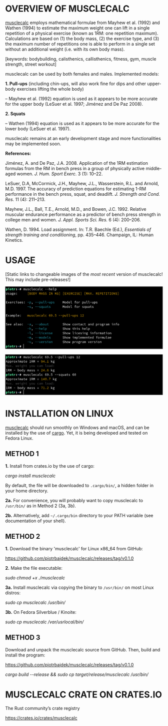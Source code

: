 # OVERVIEW OF MUSCLECALC

[musclecalc](https://github.com/piotrbajdek/musclecalc) employs mathematical formulae from Mayhew et al. (1992) and Wathen (1994) to estimate the maximum weight one can lift in a single repetition of a physical exercise (known as 1RM: one repetition maximum). Calculations are based on (1) the body mass, (2) the exercise type, and (3) the maximum number of repetitions one is able to perform in a single set without an additional weight (i.e. with its own body mass).

[keywords: bodybuilding, calisthenics, callisthenics, fitness, gym, muscle strength, street workout]

musclecalc can be used by both females and males. Implemented models:

**1. Pull-ups** (including chin-ups, will also work fine for dips and other upper-body exercises lifting the whole body)

– Mayhew et al. (1992) equation is used as it appears to be more accurate for the upper body (LeSuer et al. 1997; Jiménez and De Paz 2008).

**2. Squats**

– Wathen (1994) equation is used as it appears to be more accurate for the lower body (LeSuer et al. 1997).

musclecalc remains at an early development stage and more functionalities may be implemented soon.

**References:**

Jiménez, A. and De Paz, J.A. 2008. Application of the 1RM estimation formulas from the RM in bench press in a group of physically active middle-aged women. _J. Hum. Sport Exerc._ 3 (1): 10–22.

LeSuer, D.A, McCormick, J.H., Mayhew, J.L., Wasserstein, R.L. and Arnold, M.D. 1997. The accuracy of prediction equations for estimating 1-RM performance in the bench press, squat, and deadlift. _J. Strength and Cond. Res._ 11 (4): 211–213.

Mayhew, J.L., Ball, T.E., Arnold, M.D., and Bowen, J.C. 1992. Relative muscular endurance performance as a predictor of bench press strength in college men and women. _J. Appl. Sports Sci. Res._ 6 (4): 200–206.

Wathen, D. 1994. Load assignment. In: T.R. Baechle (Ed.), _Essentials of strength training and conditioning_, pp. 435–446. Champaign, IL: Human Kinetics.

# USAGE

[Static links to changeable images of the _most recent_ version of musclecalc! This may include pre-releases!]

![help-image](https://github.com/piotrbajdek/musclecalc/blob/main/docs/images/help-image.png?raw=true)

![example-image-1](https://github.com/piotrbajdek/musclecalc/blob/main/docs/images/example-image-1.png?raw=true)

# INSTALLATION ON LINUX

[musclecalc](https://github.com/piotrbajdek/musclecalc) should run smoothly on Windows and macOS, and can be installed by the use of [cargo](https://www.rust-lang.org/tools/install). Yet, it is being developed and tested on Fedora Linux.

## METHOD 1

**1.** Install from crates.io by the use of cargo:

_cargo install musclecalc_

By default, the file will be downloaded to `.cargo/bin/`, a hidden folder in your home directory.

**2a.** For convenience, you will probably want to copy musclecalc to `/usr/bin/` as in Method 2 (3a, 3b).

**2b.** Alternatively, add `~/.cargo/bin` directory to your PATH variable (see documentation of your shell).

## METHOD 2

**1.** Download the binary 'musclecalc' for Linux x86_64 from GitHub:

https://github.com/piotrbajdek/musclecalc/releases/tag/v0.1.0

**2.** Make the file executable:

_sudo chmod +x ./musclecalc_

**3a.** Install musclecalc via copying the binary to `/usr/bin/` on most Linux distros:

_sudo cp musclecalc /usr/bin/_

**3b.** On Fedora Silverblue / Kinoite:

_sudo cp musclecalc /var/usrlocal/bin/_

## METHOD 3

Download and unpack the musclecalc source from GitHub. Then, build and install the program:

https://github.com/piotrbajdek/musclecalc/releases/tag/v0.1.0

_cargo build \--release && sudo cp target/release/musclecalc /usr/bin/_

# MUSCLECALC CRATE ON CRATES.IO

The Rust community’s crate registry

https://crates.io/crates/musclecalc
